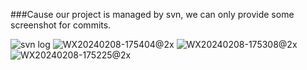 ###Cause our project is managed by svn, we can only provide some screenshot for commits.

![svn log](https://github.com/Santiago0412/ImbalanceCommitLog/assets/10152008/8d78b1d8-19ad-4bc4-a785-d3938eff6776)
![WX20240208-175404@2x](https://github.com/Santiago0412/ImbalanceCommitLog/assets/10152008/c6dcc3e3-b4a8-4c1e-acac-e97f04f1a92d)
![WX20240208-175308@2x](https://github.com/Santiago0412/ImbalanceCommitLog/assets/10152008/47b199fa-2401-4178-9768-20d374a633f2)
![WX20240208-175225@2x](https://github.com/Santiago0412/ImbalanceCommitLog/assets/10152008/79547bb7-c531-495b-b41e-9794377cf3cd)
